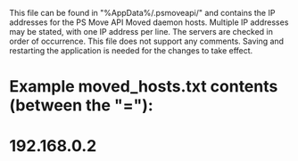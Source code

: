 ﻿This file can be found in "%AppData%/.psmoveapi/" and contains the IP addresses
for the PS Move API Moved daemon hosts. Multiple IP addresses may be stated,
with one IP address per line. The servers are checked in order of occurrence.
This file does not support any comments. Saving and restarting the application
is needed for the changes to take effect.

Example moved_hosts.txt contents (between the "="):
=============
192.168.0.2
=============
